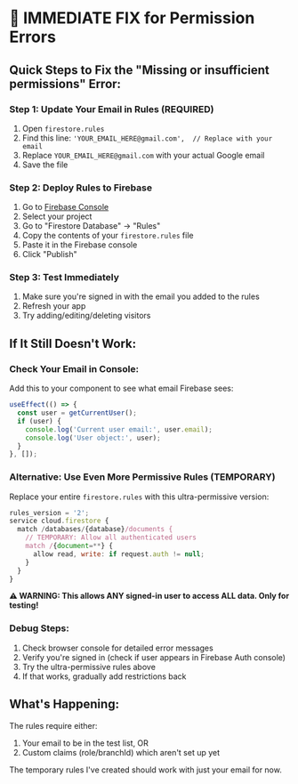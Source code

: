 # 🚨 IMMEDIATE FIX for Permission Errors

## Quick Steps to Fix the "Missing or insufficient permissions" Error:

### Step 1: Update Your Email in Rules (REQUIRED)
1. Open `firestore.rules` 
2. Find this line: `'YOUR_EMAIL_HERE@gmail.com',  // Replace with your email`
3. Replace `YOUR_EMAIL_HERE@gmail.com` with your actual Google email
4. Save the file

### Step 2: Deploy Rules to Firebase
1. Go to [Firebase Console](https://console.firebase.google.com)
2. Select your project
3. Go to "Firestore Database" → "Rules"
4. Copy the contents of your `firestore.rules` file
5. Paste it in the Firebase console
6. Click "Publish"

### Step 3: Test Immediately
1. Make sure you're signed in with the email you added to the rules
2. Refresh your app
3. Try adding/editing/deleting visitors

## If It Still Doesn't Work:

### Check Your Email in Console:
Add this to your component to see what email Firebase sees:

```javascript
useEffect(() => {
  const user = getCurrentUser();
  if (user) {
    console.log('Current user email:', user.email);
    console.log('User object:', user);
  }
}, []);
```

### Alternative: Use Even More Permissive Rules (TEMPORARY)
Replace your entire `firestore.rules` with this ultra-permissive version:

```javascript
rules_version = '2';
service cloud.firestore {
  match /databases/{database}/documents {
    // TEMPORARY: Allow all authenticated users
    match /{document=**} {
      allow read, write: if request.auth != null;
    }
  }
}
```

**⚠️ WARNING: This allows ANY signed-in user to access ALL data. Only for testing!**

### Debug Steps:
1. Check browser console for detailed error messages
2. Verify you're signed in (check if user appears in Firebase Auth console)
3. Try the ultra-permissive rules above
4. If that works, gradually add restrictions back

## What's Happening:
The rules require either:
1. Your email to be in the test list, OR
2. Custom claims (role/branchId) which aren't set up yet

The temporary rules I've created should work with just your email for now.